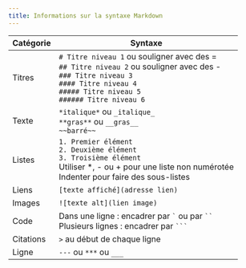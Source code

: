 ```yaml
---
title: Informations sur la syntaxe Markdown
---
```


| Catégorie | Syntaxe
| --------- | ---------------------
| Titres    | `# Titre niveau 1` ou souligner avec des = <br/> `## Titre niveau 2` ou souligner avec des - <br/> `### Titre niveau 3` <br/> `#### Titre niveau 4` <br/> `##### Titre niveau 5` <br/> `###### Titre niveau 6`
| Texte     | `*italique*` ou `_italique_` <br/> `**gras**` ou `__gras__` <br/> `~~barré~~`
| Listes    | `1. Premier élément` <br/> `2. Deuxième élément` <br/> `3. Troisième élément` <br/> Utiliser *, - ou + pour une liste non numérotée <br/> Indenter pour faire des sous-listes
| Liens     | `[texte affiché](adresse lien)`
| Images    | `![texte alt](lien image)`
| Code      | Dans une ligne : encadrer par `` ` `` ou par ` `` ` <br/> Plusieurs lignes : encadrer par ` ``` `
| Citations | `>` au début de chaque ligne
| Ligne     | `---` ou `***` ou `___`
